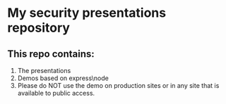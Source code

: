 # My security presentations repository
## This repo contains:
1. The presentations
2. Demos based on express\node 
3. Please do NOT use the demo on production sites or in any site that is available to public access.
